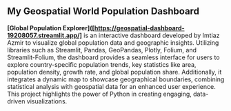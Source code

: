 ## My Geospatial World Population Dashboard

**[Global Population Explorer]([https://geospatial-dashboard-19208057.streamlit.app/]** is an interactive dashboard developed by Imtiaz Azmir to visualize global population data and geographic insights. Utilizing libraries such as Streamlit, Pandas, GeoPandas, Plotly, Folium, and Streamlit-Folium, the dashboard provides a seamless interface for users to explore country-specific population trends, key statistics like area, population density, growth rate, and global population share. Additionally, it integrates a dynamic map to showcase geographical boundaries, combining statistical analysis with geospatial data for an enhanced user experience. This project highlights the power of Python in creating engaging, data-driven visualizations.
